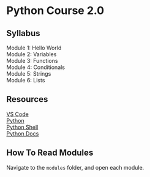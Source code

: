 # Python Course 2.0

## Syllabus
Module 1: Hello World  
Module 2: Variables  
Module 3: Functions  
Module 4: Conditionals  
Module 5: Strings  
Module 6: Lists  

## Resources
[VS Code](https://code.visualstudio.com/)  
[Python](https://www.python.org/)  
[Python Shell](https://www.python.org/shell/)  
[Python Docs](https://docs.python.org/3/)  

## How To Read Modules
Navigate to the `modules` folder, and open each module.
